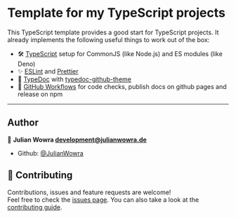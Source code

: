 # Template for my TypeScript projects

This TypeScript template provides a good start for TypeScript projects. It already implements the following useful things to work out of the box:

- 🛠 [TypeScript](https://www.typescriptlang.org/) setup for CommonJS (like Node.js) and ES modules (like Deno)
- ✨ [ESLint](https://eslint.org/) and [Prettier](https://prettier.io/)
- 📘 [TypeDoc](https://typedoc.org/) with [typedoc-github-theme](https://github.com/JulianWowra/typedoc-github-theme)
- 🤖 [GitHub Workflows](https://docs.github.com/en/actions/using-workflows/about-workflows) for code checks, publish docs on github pages and release on npm

---

## Author

👤 **Julian Wowra <development@julianwowra.de>**

- Github: [@JulianWowra](https://github.com/JulianWowra)

## 🤝 Contributing

Contributions, issues and feature requests are welcome!<br />Feel free to check the [issues page](https://github.com/JulianWowra/template-typescript/issues). You can also take a look at the [contributing guide](https://github.com/JulianWowra/template-typescript/blob/main/CONTRIBUTING.md).
